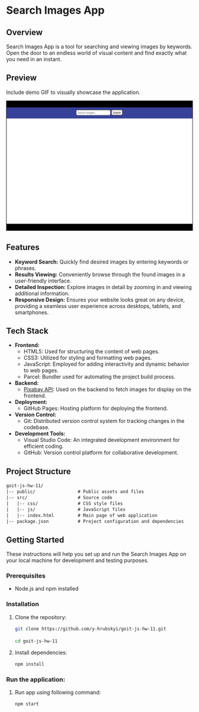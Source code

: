 # Search Images App

## Overview

Search Images App is a tool for searching and viewing images by keywords. Open
the door to an endless world of visual content and find exactly what you need in
an instant.

## Preview

Include demo GIF to visually showcase the application.

![Preview](/public/preview.gif)

## Features

- **Keyword Search:** Quickly find desired images by entering keywords or
  phrases.
- **Results Viewing:** Conveniently browse through the found images in a
  user-friendly interface.
- **Detailed Inspection:** Explore images in detail by zooming in and viewing
  additional information.
- **Responsive Design:** Ensures your website looks great on any device,
  providing a seamless user experience across desktops, tablets, and
  smartphones.

## Tech Stack

- **Frontend:**
  - HTML5: Used for structuring the content of web pages.
  - CSS3: Utilized for styling and formatting web pages.
  - JavaScript: Employed for adding interactivity and dynamic behavior to web
    pages.
  - Parcel: Bundler used for automating the project build process.
- **Backend:**
  - [Pixabay API](https://pixabay.com/api/docs/): Used on the backend to fetch
    images for display on the frontend.
- **Deployment:**
  - GitHub Pages: Hosting platform for deploying the frontend.
- **Version Control:**
  - Git: Distributed version control system for tracking changes in the
    codebase.
- **Development Tools:**
  - Visual Studio Code: An integrated development environment for efficient
    coding.
  - GitHub: Version control platform for collaborative development.

## Project Structure

```plaintext
goit-js-hw-11/
|-- public/                # Public assets and files
|-- src/                   # Source code
|   |-- css/               # CSS style files
|   |-- js/                # JavaScript files
|   |-- index.html         # Main page of web application
|-- package.json           # Project configuration and dependencies
```

## Getting Started

These instructions will help you set up and run the Search Images App on your
local machine for development and testing purposes.

### Prerequisites

- Node.js and npm installed

### Installation

1.  Clone the repository:

    ```bash
    git clone https://github.com/y-hrubskyi/goit-js-hw-11.git

    cd goit-js-hw-11
    ```

2.  Install dependencies:

    ```bash
    npm install
    ```

### Run the application:

1. Run app using following command:

   ```bash
   npm start
   ```
